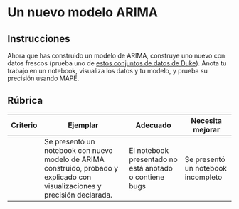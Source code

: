 # Un nuevo modelo ARIMA

## Instrucciones

Ahora que has construido un modelo de ARIMA, construye uno nuevo con datos frescos (prueba uno de [estos conjuntos de datos de Duke](http://www2.stat.duke.edu/~mw/ts_data_sets.html)). Anota tu trabajo en un notebook, visualiza los datos y tu modelo, y prueba su precisión usando MAPE.

## Rúbrica

| Criterio | Ejemplar                                                                                                           | Adecuado                                                 | Necesita mejorar                   |
| -------- | ------------------------------------------------------------------------------------------------------------------- | -------------------------------------------------------- | ----------------------------------- |
|          | Se presentó un notebook con nuevo modelo de ARIMA construido, probado y explicado con visualizaciones y precisión declarada. | El notebook presentado no está anotado o contiene bugs | Se presentó un notebook incompleto |
